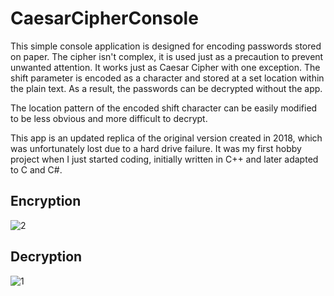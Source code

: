 <h1>CaesarCipherConsole</h1>

This simple console application is designed for encoding passwords stored on paper. The cipher isn't complex, it is used just as a precaution to prevent unwanted attention. 
It works just as Caesar Cipher with one exception. The shift parameter is encoded as a character and stored at a set location within the plain text. As a result, the passwords can be decrypted without the app.

The location pattern of the encoded shift character can be easily modified to be less obvious and more difficult to decrypt.

This app is an updated replica of the original version created in 2018, which was unfortunately lost due to a hard drive failure. It was my first hobby project when I just started coding, initially written in C++ and later adapted to C and C#.

<h2>Encryption</h2>

![2](https://github.com/user-attachments/assets/1b122d42-7c15-4c05-bb7e-2e742aba7569)

<h2>Decryption</h2>

![1](https://github.com/user-attachments/assets/286f5317-d4a6-4a70-9f6d-fd1577a11ba3)
